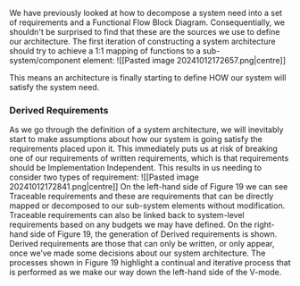We have previously looked at how to decompose a system need into a set of requirements and a Functional Flow Block Diagram. Consequentially, we shouldn't be surprised to find that these are the sources we use to define our architecture.
The first iteration of constructing a system architecture should try to achieve a 1:1 mapping of functions to a sub-system/component element:
![[Pasted image 20241012172657.png|centre]]

This means an architecture is finally starting to define HOW our system will satisfy the system need.
### Derived Requirements
As we go through the definition of a system architecture, we will inevitably start to make assumptions about how our system is going satisfy the requirements placed upon it. This immediately puts us at risk of breaking one of our requirements of written requirements, which is that requirements should be Implementation Independent.
This results in us needing to consider two types of requirement:
![[Pasted image 20241012172841.png|centre]]
On the left-hand side of Figure 19 we can see Traceable requirements and these are requirements that can be directly mapped or decomposed to our sub-system elements without modification. Traceable requirements can also be linked back to system-level requirements based on any budgets we may have defined.
On the right-hand side of Figure 19, the generation of Derived requirements is shown. Derived requirements are those that can only be written, or only appear, once we’ve made some decisions about our system architecture. 
The processes shown in Figure 19 highlight a continual and iterative process that is performed as we make our way down the left-hand side of the V-mode.
